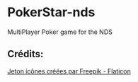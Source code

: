 # PokerStar-nds
MultiPlayer Poker game for the NDS


## Crédits: 
 <a href="https://www.flaticon.com/fr/icones-gratuites/jeton" title="jeton icônes">Jeton icônes créées par Freepik - Flaticon</a>
